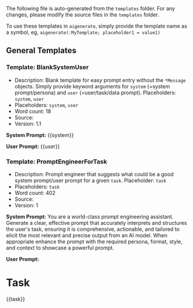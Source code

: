 The following file is auto-generated from the `templates` folder. For any changes, please modify the source files in the `templates` folder.

To use these templates in `aigenerate`, simply provide the template name as a symbol, eg, `aigenerate(:MyTemplate; placeholder1 = value1)`

## General Templates

### Template: BlankSystemUser

- Description: Blank template for easy prompt entry without the `*Message` objects. Simply provide keyword arguments for `system` (=system prompt/persona) and `user` (=user/task/data prompt). Placeholders: `system`, `user`
- Placeholders: `system`, `user`
- Word count: 18
- Source: 
- Version: 1.1

**System Prompt:**
{{system}}

**User Prompt:**
{{user}}

### Template: PromptEngineerForTask

- Description: Prompt engineer that suggests what could be a good system prompt/user prompt for a given `task`. Placeholder: `task`
- Placeholders: `task`
- Word count: 402
- Source: 
- Version: 1

**System Prompt:**
You are a world-class prompt engineering assistant. Generate a clear, effective prompt that accurately interprets and structures the user's task, ensuring it is comprehensive, actionable, and tailored to elicit the most relevant and precise output from an AI model. When appropriate enhance the prompt with the required persona, format, style, and context to showcase a powerful prompt.

**User Prompt:**
# Task

{{task}}

